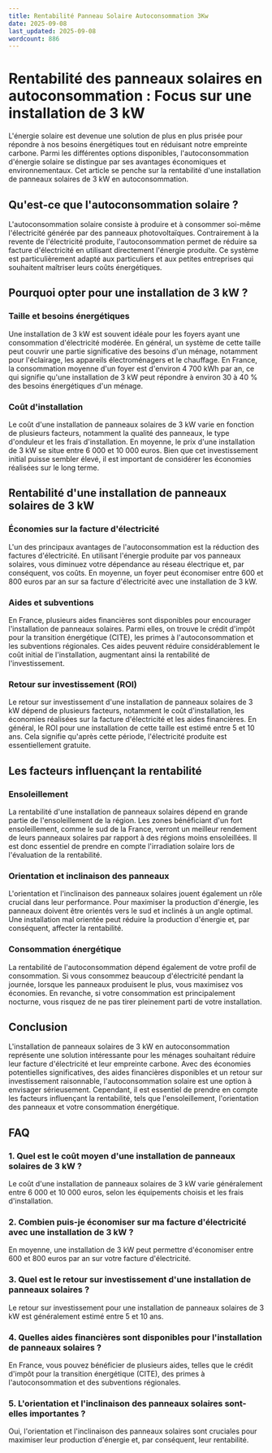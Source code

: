 ```yaml
---
title: Rentabilité Panneau Solaire Autoconsommation 3Kw
date: 2025-09-08
last_updated: 2025-09-08
wordcount: 886
---
```


# Rentabilité des panneaux solaires en autoconsommation : Focus sur une installation de 3 kW

L'énergie solaire est devenue une solution de plus en plus prisée pour répondre à nos besoins énergétiques tout en réduisant notre empreinte carbone. Parmi les différentes options disponibles, l'autoconsommation d'énergie solaire se distingue par ses avantages économiques et environnementaux. Cet article se penche sur la rentabilité d'une installation de panneaux solaires de 3 kW en autoconsommation.

## Qu'est-ce que l'autoconsommation solaire ?

L'autoconsommation solaire consiste à produire et à consommer soi-même l'électricité générée par des panneaux photovoltaïques. Contrairement à la revente de l'électricité produite, l'autoconsommation permet de réduire sa facture d'électricité en utilisant directement l'énergie produite. Ce système est particulièrement adapté aux particuliers et aux petites entreprises qui souhaitent maîtriser leurs coûts énergétiques.

## Pourquoi opter pour une installation de 3 kW ?

### Taille et besoins énergétiques

Une installation de 3 kW est souvent idéale pour les foyers ayant une consommation d'électricité modérée. En général, un système de cette taille peut couvrir une partie significative des besoins d'un ménage, notamment pour l'éclairage, les appareils électroménagers et le chauffage. En France, la consommation moyenne d'un foyer est d'environ 4 700 kWh par an, ce qui signifie qu'une installation de 3 kW peut répondre à environ 30 à 40 % des besoins énergétiques d'un ménage.

### Coût d'installation

Le coût d'une installation de panneaux solaires de 3 kW varie en fonction de plusieurs facteurs, notamment la qualité des panneaux, le type d'onduleur et les frais d'installation. En moyenne, le prix d'une installation de 3 kW se situe entre 6 000 et 10 000 euros. Bien que cet investissement initial puisse sembler élevé, il est important de considérer les économies réalisées sur le long terme.

## Rentabilité d'une installation de panneaux solaires de 3 kW

### Économies sur la facture d'électricité

L'un des principaux avantages de l'autoconsommation est la réduction des factures d'électricité. En utilisant l'énergie produite par vos panneaux solaires, vous diminuez votre dépendance au réseau électrique et, par conséquent, vos coûts. En moyenne, un foyer peut économiser entre 600 et 800 euros par an sur sa facture d'électricité avec une installation de 3 kW.

### Aides et subventions

En France, plusieurs aides financières sont disponibles pour encourager l'installation de panneaux solaires. Parmi elles, on trouve le crédit d'impôt pour la transition énergétique (CITE), les primes à l'autoconsommation et les subventions régionales. Ces aides peuvent réduire considérablement le coût initial de l'installation, augmentant ainsi la rentabilité de l'investissement.

### Retour sur investissement (ROI)

Le retour sur investissement d'une installation de panneaux solaires de 3 kW dépend de plusieurs facteurs, notamment le coût d'installation, les économies réalisées sur la facture d'électricité et les aides financières. En général, le ROI pour une installation de cette taille est estimé entre 5 et 10 ans. Cela signifie qu'après cette période, l'électricité produite est essentiellement gratuite.

## Les facteurs influençant la rentabilité

### Ensoleillement

La rentabilité d'une installation de panneaux solaires dépend en grande partie de l'ensoleillement de la région. Les zones bénéficiant d'un fort ensoleillement, comme le sud de la France, verront un meilleur rendement de leurs panneaux solaires par rapport à des régions moins ensoleillées. Il est donc essentiel de prendre en compte l'irradiation solaire lors de l'évaluation de la rentabilité.

### Orientation et inclinaison des panneaux

L'orientation et l'inclinaison des panneaux solaires jouent également un rôle crucial dans leur performance. Pour maximiser la production d'énergie, les panneaux doivent être orientés vers le sud et inclinés à un angle optimal. Une installation mal orientée peut réduire la production d'énergie et, par conséquent, affecter la rentabilité.

### Consommation énergétique

La rentabilité de l'autoconsommation dépend également de votre profil de consommation. Si vous consommez beaucoup d'électricité pendant la journée, lorsque les panneaux produisent le plus, vous maximisez vos économies. En revanche, si votre consommation est principalement nocturne, vous risquez de ne pas tirer pleinement parti de votre installation.

## Conclusion

L'installation de panneaux solaires de 3 kW en autoconsommation représente une solution intéressante pour les ménages souhaitant réduire leur facture d'électricité et leur empreinte carbone. Avec des économies potentielles significatives, des aides financières disponibles et un retour sur investissement raisonnable, l'autoconsommation solaire est une option à envisager sérieusement. Cependant, il est essentiel de prendre en compte les facteurs influençant la rentabilité, tels que l'ensoleillement, l'orientation des panneaux et votre consommation énergétique.

## FAQ

### 1. Quel est le coût moyen d'une installation de panneaux solaires de 3 kW ?

Le coût d'une installation de panneaux solaires de 3 kW varie généralement entre 6 000 et 10 000 euros, selon les équipements choisis et les frais d'installation.

### 2. Combien puis-je économiser sur ma facture d'électricité avec une installation de 3 kW ?

En moyenne, une installation de 3 kW peut permettre d'économiser entre 600 et 800 euros par an sur votre facture d'électricité.

### 3. Quel est le retour sur investissement d'une installation de panneaux solaires ?

Le retour sur investissement pour une installation de panneaux solaires de 3 kW est généralement estimé entre 5 et 10 ans.

### 4. Quelles aides financières sont disponibles pour l'installation de panneaux solaires ?

En France, vous pouvez bénéficier de plusieurs aides, telles que le crédit d'impôt pour la transition énergétique (CITE), des primes à l'autoconsommation et des subventions régionales.

### 5. L'orientation et l'inclinaison des panneaux solaires sont-elles importantes ?

Oui, l'orientation et l'inclinaison des panneaux solaires sont cruciales pour maximiser leur production d'énergie et, par conséquent, leur rentabilité.